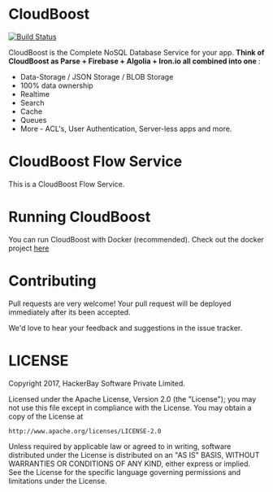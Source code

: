 # CloudBoost 

[![Build Status](https://travis-ci.org/CloudBoost/flow-service.svg?branch=master)](https://travis-ci.org/CloudBoost/flow-service)

CloudBoost is the Complete NoSQL Database Service for your app. **Think of CloudBoost as Parse + Firebase + Algolia + Iron.io all combined into one** :
 - Data-Storage / JSON Storage / BLOB Storage
 - 100% data ownership
 - Realtime 
 - Search
 - Cache
 - Queues
 - More - ACL's, User Authentication, Server-less apps and more. 


# CloudBoost Flow Service

This is a CloudBoost Flow Service.

# Running CloudBoost

You can run CloudBoost with Docker (recommended). Check out the docker project [here](https://github.com/cloudboost/docker)

# Contributing

Pull requests are very welcome! Your pull request will be deployed immediately after its been accepted. 

We'd love to hear your feedback and suggestions in the issue tracker.


# LICENSE

Copyright 2017, HackerBay Software Private Limited.

Licensed under the Apache License, Version 2.0 (the "License");
you may not use this file except in compliance with the License.
You may obtain a copy of the License at

    http://www.apache.org/licenses/LICENSE-2.0

Unless required by applicable law or agreed to in writing, software
distributed under the License is distributed on an "AS IS" BASIS,
WITHOUT WARRANTIES OR CONDITIONS OF ANY KIND, either express or implied.
See the License for the specific language governing permissions and
limitations under the License.
